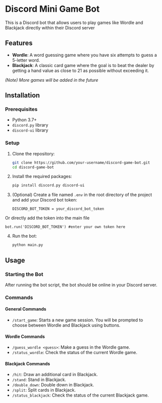 # Discord Mini Game Bot

This is a Discord bot that allows users to play games like Wordle and Blackjack directly within their Discord server 
## Features

- **Wordle**: A word guessing game where you have six attempts to guess a 5-letter word.
- **Blackjack**: A classic card game where the goal is to beat the dealer by getting a hand value as close to 21 as possible without exceeding it.

*(Note) More games will be added in the future*

## Installation

### Prerequisites

- Python 3.7+
- `discord.py` library
- `discord-ui` library

### Setup

1. Clone the repository:

   ```bash
   git clone https://github.com/your-username/discord-game-bot.git
   cd discord-game-bot
   ```

2. Install the required packages:

   ```bash
   pip install discord.py discord-ui
   ```

3. (Optional) Create a file named `.env` in the root directory of the project and add your Discord bot token:

   ```env
   DISCORD_BOT_TOKEN = your_discord_bot_token
   ```
  Or directly add the token into the main file
  ```env
  bot.run('DISCORD_BOT_TOKEN') #enter your own token here
  ```
4. Run the bot:

   ```bash
   python main.py
   ```

## Usage

### Starting the Bot

After running the bot script, the bot should be online in your Discord server.

### Commands

#### General Commands

- `/start_game`: Starts a new game session. You will be prompted to choose between Wordle and Blackjack using buttons.

#### Wordle Commands

- `/guess_wordle <guess>`: Make a guess in the Wordle game.
- `/status_wordle`: Check the status of the current Wordle game.

#### Blackjack Commands

- `/hit`: Draw an additional card in Blackjack.
- `/stand`: Stand in Blackjack.
- `/double_down`: Double down in Blackjack.
- `/split`: Split cards in Blackjack.
- `/status_blackjack`: Check the status of the current Blackjack game.
